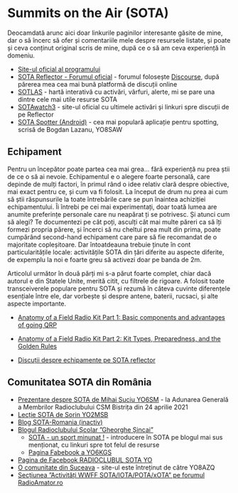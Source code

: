 # Summits on the Air (SOTA)

Deocamdată arunc aici doar linkurile paginilor interesante găsite de mine, dar o să încerc să ofer și comentariile mele despre resursele listate, și poate și ceva conținut original scris de mine, după ce o să am ceva experiență în domeniu.

- [Site-ul oficial al programului](https://www.sota.org.uk/)
- [SOTA Reflector - Forumul oficial](https://reflector.sota.org.uk/) - forumul folosește [Discourse](https://www.discourse.org/), după părerea mea cea mai bună platformă de discuții online
- [SOTLAS](https://sotl.as/) - hartă interativă cu activări, vârfuri, alerte, mi se pare una dintre cele mai utile resurse SOTA
- [SOTAwatch3](https://sotawatch.sota.org.uk/en/) - site-ul oficial cu ultimele activări și linkuri spre discuții de pe Reflector
- [SOTA Spotter (Android)](https://play.google.com/store/apps/details?id=ro.netroute.sotaspotter) - cea mai populară aplicație pentru spotting, scrisă de Bogdan Lazanu, YO8SAW

## Echipament

Pentru un începător poate partea cea mai grea... fără experiență nu prea știi de ce o să ai nevoie. Echipamentul e o alegere foarte personală, care depinde de mulți factori, în primul rând o idee relativ clară despre obiective, mai exact pentru ce, și cum va fi folosit. La început de drum nu prea ai cum să știi răspunsurile la toate întrebările care se pun înaintea achiziției echipamentului. Îi întrebi pe cei mai experimentați, doar toată lumea are anumite preferințe personale care nu neapărat ți se potrivesc. Și atunci cum să alegi? Te documentezi pe cât poți, asculți cât mai multe păreri ca să îți formezi propria părere, și încerci să nu cheltui prea mult din prima, poate cumpărând second-hand echipament care pare să fie recomandat de o majoritate copleșitoare. Dar întoatdeauna trebuie ținute în cont particularitățile locale: activitățile SOTA din țări diferite au aspecte diferite, de expemplu la noi e foarte greu să activezi doar pe banda de 2m.

Articolul următor în două părți mi s-a părut foarte complet, chiar dacă autorul e din Statele Unite, merită citit, cu filtrele de rigoare. A folosit toate transceiverele populare pentru SOTA și rezumă în câteva cuvinte diferențele esențiale între ele, dar vorbește și despre antene, baterii, rucsaci, și alte aspecte importante.

- [Anatomy of a Field Radio Kit Part 1: Basic components and advantages of going QRP](https://qrper.com/2021/08/anatomy-of-a-field-radio-kit-part-1-basic-components-and-advantages-of-going-qrp/)
- [Anatomy of a Field Radio Kit Part 2: Kit Types, Preparedness, and the Golden Rules](https://qrper.com/2021/09/anatomy-of-a-field-radio-kit-part-2-kit-types-preparedness-and-the-golden-rules/)

- [Discuții despre echipamente pe SOTA reflector](https://reflector.sota.org.uk/c/equipment/14)

## Comunitatea SOTA din România

- [Prezentare despre SOTA de Mihai Suciu YO6SM](https://www.youtube.com/watch?v=5wUo_7ORrUU&t=18766s) - la Adunarea Generală a Membrilor Radioclubului CSM Bistrița din 24 aprilie 2021
- [Lecție SOTA de Sorin YO2MSB](https://www.youtube.com/watch?v=b9i-oRrEzJg)
- [Blog SOTA-Romania (inactiv)](http://sota-romania.blogspot.com/)
- [Blogul Radioclubului Școlar ”Gheorghe Șincai”](https://yo6kgs.blogspot.com/search/label/SOTA)
  - [SOTA - un sport minunat !](https://yo6kgs.blogspot.com/2021/04/sota-un-sport-minunat.html) - introducere în SOTA pe blogul mai sus menționat, cu linkuri spre tot felul de resurse
  - [Pagina Fabebook a YO6KGS](https://www.facebook.com/miciiradioamatori)
- [Pagina de Facebook RADIOCLUBUL SOTA YO](https://www.facebook.com/groups/484073671714735)
- [O comunitate din Suceava](http://adone.geonet.ro/sota/) - site-ul este întreținut de către YO8AZQ
- [Secțiunea ”Activități WWFF SOTA/IOTA/POTA/xOTA” pe forumul RadioAmator.ro](https://www.radioamator.ro/forum/viewforum.php?f=54)
